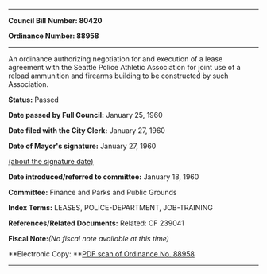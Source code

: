 

********

**Council Bill Number: 80420**
   
**Ordinance Number: 88958**
********

 An ordinance authorizing negotiation for and execution of a lease agreement with the Seattle Police Athletic Association for joint use of a reload ammunition and firearms building to be constructed by such Association.

**Status:** Passed
   
**Date passed by Full Council:** January 25, 1960
   
**Date filed with the City Clerk:** January 27, 1960
   
**Date of Mayor's signature:** January 27, 1960
   
[(about the signature date)](/~public/approvaldate.htm)
   
   
   
**Date introduced/referred to committee:** January 18, 1960
   
**Committee:** Finance and Parks and Public Grounds
   
   
**Index Terms:** LEASES, POLICE-DEPARTMENT, JOB-TRAINING

**References/Related Documents:** Related: CF 239041

**Fiscal Note:**_(No fiscal note available at this time)_

**Electronic Copy: **[PDF scan of Ordinance No. 88958](/~archives/Ordinances/Ord_88958.pdf)

********

